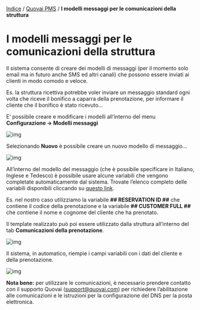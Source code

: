 [Indice](index.md) / [Quovai PMS](quovai-pms-it.md) / **I modelli messaggi per le comunicazioni della struttura**

# I modelli messaggi per le comunicazioni della struttura

Il sistema consente di creare dei modelli di messaggi (per il momento solo email ma in futuro anche SMS ed altri canali) che possono essere inviati ai clienti in modo comodo e veloce.

Es. la struttura ricettiva potrebbe voler inviare un messaggio standard ogni volta che riceve il bonifico a caparra della prenotazione, per informare il cliente che il bonifico è stato ricevuto…

E’ possibile creare e modificare i modelli all’interno del menu **Configurazione -> Modelli messaggi**

![img](https://quovai.github.io/images/modelli-messaggi-001.png)

Selezionando **Nuovo** è possibile creare un nuovo modello di messaggio…

![img](https://quovai.github.io/images/modelli-messaggi-002.png)

All’interno del modello del messaggio (che è possibile specificare in Italiano, Inglese e Tedesco) è possibile usare alcune variabili che vengono completate automaticamente dal sistema. Trovate l’elenco completo delle variabili disponibili cliccando su [questo link](https://quovai.github.io/variabili-disponibili-per-i-template-email-it.html).

Es. nel nostro caso utilizziamo la variabile **## RESERVATION ID ##** che contiene il codice della prenotazione e la variabile **## CUSTOMER FULL ##** che contiene il nome e cognome del cliente che ha prenotato.

Il template realizzato può poi essere utilizzato dalla struttura all’interno del tab **Comunicazioni della prenotazione**.

![img](https://quovai.github.io/images/modelli-messaggi-003.png)

Il sistema, in automatico, riempie i campi variabili con i dati del cliente e della prenotazione.

![img](https://quovai.github.io/images/modelli-messaggi-004.png)

**Nota bene:** per utilizzare le comunicazioni, è necessario prendere contatto con il supporto Quovai (support@quovai.com) per richiedere l’abilitazione alle comunicazioni e le istruzioni per la configurazione del DNS per la posta elettronica.